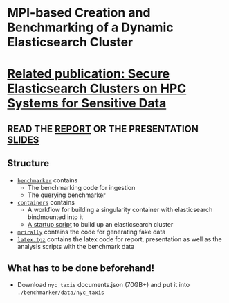 # MPI-based Creation and Benchmarking of a Dynamic Elasticsearch Cluster

# [Related publication: Secure Elasticsearch Clusters on HPC Systems for Sensitive Data](https://doi.org/10.1007/978-3-031-73716-9_14)

## READ THE [REPORT](./report.pdf) OR THE PRESENTATION [SLIDES](./presentation.pdf)

## Structure
- [`benchmarker`](./benchmarker) contains
  - The benchmarking code for ingestion
  - The querying benchmarker
- [`containers`](./containers) contains
  - A workflow for building a singularity container with elasticsearch bindmounted into it
  - [A startup script](./containers/start_es_cluster.py) to build up an elasticsearch cluster
- [`mrirally`](./mrirally) contains the code for generating fake data
- [`latex.tgz`](./latex.tgz) contains the latex code for report, presentation as well as the analysis scripts with the benchmark data

## What has to be done beforehand!
- Download `nyc_taxis` documents.json (70GB+) and put it into `./benchmarker/data/nyc_taxis`
